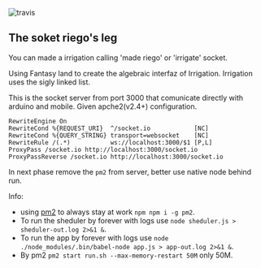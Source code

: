 ![travis](https://travis-ci.org/kasselTrankos/riego-socket.svg?branch=master)
## The soket riego's leg

You can made a irrigation calling 'made riego' or 'irrigate' socket.

Using Fantasy land to create the algebraic interfaz of Irrigation.
Irrigation uses the sigly linked list.


This is the socket server from port 3000 that comunicate directly with arduino and mobile.
Given apche2(v2.4+) configuration.
```
RewriteEngine On
RewriteCond %{REQUEST_URI}  ^/socket.io            [NC]
RewriteCond %{QUERY_STRING} transport=websocket    [NC]
RewriteRule /(.*)           ws://localhost:3000/$1 [P,L]
ProxyPass /socket.io http://localhost:3000/socket.io
ProxyPassReverse /socket.io http://localhost:3000/socket.io
```





In next phase remove the ```pm2``` from server, better use native node behind run.

Info:
 - using [pm2](http://pm2.keymetrics.io/) to always stay at work ```npm npm i -g pm2```.
 -  To run the sheduler by forever with logs use ```node sheduler.js > sheduler-out.log 2>&1 &```.
 -  To run the app by forever with logs use ```node ./node_modules/.bin/babel-node app.js > app-out.log 2>&1 &```.
 - By pm2 ```pm2 start run.sh --max-memory-restart 50M``` only 50M.